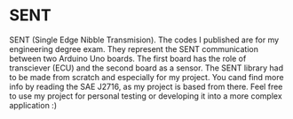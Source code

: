 # SENT
SENT (Single Edge Nibble Transmision).
The codes I published are for my engineering degree exam. They represent the SENT communication between two Arduino Uno boards.
The first board has the role of transciever (ECU) and the second board as a sensor.
The SENT library had to be made from scratch and especially for my project. You cand find more info by reading the SAE J2716, as my project is based from there.
Feel free to use my project for personal testing or developing it into a more complex application :) 
